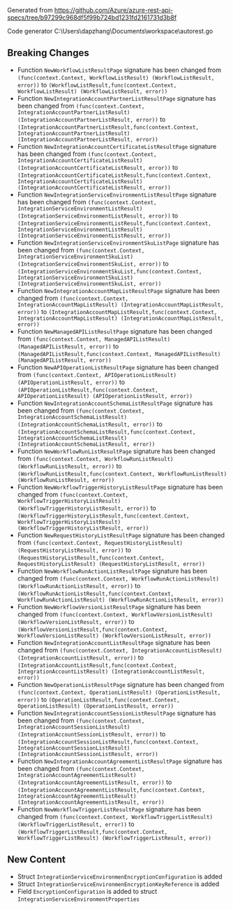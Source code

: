 
Generated from https://github.com/Azure/azure-rest-api-specs/tree/b97299c968df5f99b724bd1231fd2161731d3b8f

Code generator C:\Users\dapzhang\Documents\workspace\autorest.go

## Breaking Changes

- Function `NewWorkflowListResultPage` signature has been changed from `(func(context.Context, WorkflowListResult) (WorkflowListResult, error))` to `(WorkflowListResult,func(context.Context, WorkflowListResult) (WorkflowListResult, error))`
- Function `NewIntegrationAccountPartnerListResultPage` signature has been changed from `(func(context.Context, IntegrationAccountPartnerListResult) (IntegrationAccountPartnerListResult, error))` to `(IntegrationAccountPartnerListResult,func(context.Context, IntegrationAccountPartnerListResult) (IntegrationAccountPartnerListResult, error))`
- Function `NewIntegrationAccountCertificateListResultPage` signature has been changed from `(func(context.Context, IntegrationAccountCertificateListResult) (IntegrationAccountCertificateListResult, error))` to `(IntegrationAccountCertificateListResult,func(context.Context, IntegrationAccountCertificateListResult) (IntegrationAccountCertificateListResult, error))`
- Function `NewIntegrationServiceEnvironmentListResultPage` signature has been changed from `(func(context.Context, IntegrationServiceEnvironmentListResult) (IntegrationServiceEnvironmentListResult, error))` to `(IntegrationServiceEnvironmentListResult,func(context.Context, IntegrationServiceEnvironmentListResult) (IntegrationServiceEnvironmentListResult, error))`
- Function `NewIntegrationServiceEnvironmentSkuListPage` signature has been changed from `(func(context.Context, IntegrationServiceEnvironmentSkuList) (IntegrationServiceEnvironmentSkuList, error))` to `(IntegrationServiceEnvironmentSkuList,func(context.Context, IntegrationServiceEnvironmentSkuList) (IntegrationServiceEnvironmentSkuList, error))`
- Function `NewIntegrationAccountMapListResultPage` signature has been changed from `(func(context.Context, IntegrationAccountMapListResult) (IntegrationAccountMapListResult, error))` to `(IntegrationAccountMapListResult,func(context.Context, IntegrationAccountMapListResult) (IntegrationAccountMapListResult, error))`
- Function `NewManagedAPIListResultPage` signature has been changed from `(func(context.Context, ManagedAPIListResult) (ManagedAPIListResult, error))` to `(ManagedAPIListResult,func(context.Context, ManagedAPIListResult) (ManagedAPIListResult, error))`
- Function `NewAPIOperationListResultPage` signature has been changed from `(func(context.Context, APIOperationListResult) (APIOperationListResult, error))` to `(APIOperationListResult,func(context.Context, APIOperationListResult) (APIOperationListResult, error))`
- Function `NewIntegrationAccountSchemaListResultPage` signature has been changed from `(func(context.Context, IntegrationAccountSchemaListResult) (IntegrationAccountSchemaListResult, error))` to `(IntegrationAccountSchemaListResult,func(context.Context, IntegrationAccountSchemaListResult) (IntegrationAccountSchemaListResult, error))`
- Function `NewWorkflowRunListResultPage` signature has been changed from `(func(context.Context, WorkflowRunListResult) (WorkflowRunListResult, error))` to `(WorkflowRunListResult,func(context.Context, WorkflowRunListResult) (WorkflowRunListResult, error))`
- Function `NewWorkflowTriggerHistoryListResultPage` signature has been changed from `(func(context.Context, WorkflowTriggerHistoryListResult) (WorkflowTriggerHistoryListResult, error))` to `(WorkflowTriggerHistoryListResult,func(context.Context, WorkflowTriggerHistoryListResult) (WorkflowTriggerHistoryListResult, error))`
- Function `NewRequestHistoryListResultPage` signature has been changed from `(func(context.Context, RequestHistoryListResult) (RequestHistoryListResult, error))` to `(RequestHistoryListResult,func(context.Context, RequestHistoryListResult) (RequestHistoryListResult, error))`
- Function `NewWorkflowRunActionListResultPage` signature has been changed from `(func(context.Context, WorkflowRunActionListResult) (WorkflowRunActionListResult, error))` to `(WorkflowRunActionListResult,func(context.Context, WorkflowRunActionListResult) (WorkflowRunActionListResult, error))`
- Function `NewWorkflowVersionListResultPage` signature has been changed from `(func(context.Context, WorkflowVersionListResult) (WorkflowVersionListResult, error))` to `(WorkflowVersionListResult,func(context.Context, WorkflowVersionListResult) (WorkflowVersionListResult, error))`
- Function `NewIntegrationAccountListResultPage` signature has been changed from `(func(context.Context, IntegrationAccountListResult) (IntegrationAccountListResult, error))` to `(IntegrationAccountListResult,func(context.Context, IntegrationAccountListResult) (IntegrationAccountListResult, error))`
- Function `NewOperationListResultPage` signature has been changed from `(func(context.Context, OperationListResult) (OperationListResult, error))` to `(OperationListResult,func(context.Context, OperationListResult) (OperationListResult, error))`
- Function `NewIntegrationAccountSessionListResultPage` signature has been changed from `(func(context.Context, IntegrationAccountSessionListResult) (IntegrationAccountSessionListResult, error))` to `(IntegrationAccountSessionListResult,func(context.Context, IntegrationAccountSessionListResult) (IntegrationAccountSessionListResult, error))`
- Function `NewIntegrationAccountAgreementListResultPage` signature has been changed from `(func(context.Context, IntegrationAccountAgreementListResult) (IntegrationAccountAgreementListResult, error))` to `(IntegrationAccountAgreementListResult,func(context.Context, IntegrationAccountAgreementListResult) (IntegrationAccountAgreementListResult, error))`
- Function `NewWorkflowTriggerListResultPage` signature has been changed from `(func(context.Context, WorkflowTriggerListResult) (WorkflowTriggerListResult, error))` to `(WorkflowTriggerListResult,func(context.Context, WorkflowTriggerListResult) (WorkflowTriggerListResult, error))`

## New Content

- Struct `IntegrationServiceEnvironmenEncryptionConfiguration` is added
- Struct `IntegrationServiceEnvironmenEncryptionKeyReference` is added
- Field `EncryptionConfiguration` is added to struct `IntegrationServiceEnvironmentProperties`

